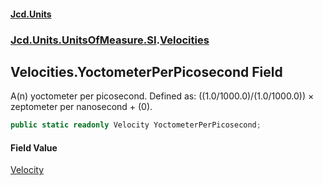 #### [Jcd.Units](index.md 'index')
### [Jcd.Units.UnitsOfMeasure.SI](Jcd.Units.UnitsOfMeasure.SI.md 'Jcd.Units.UnitsOfMeasure.SI').[Velocities](Velocities.md 'Jcd.Units.UnitsOfMeasure.SI.Velocities')

## Velocities.YoctometerPerPicosecond Field

A(n) yoctometer per picosecond. Defined as: ((1.0/1000.0)/(1.0/1000.0)) × zeptometer per nanosecond + (0).

```csharp
public static readonly Velocity YoctometerPerPicosecond;
```

#### Field Value
[Velocity](Velocity.md 'Jcd.Units.UnitTypes.Velocity')